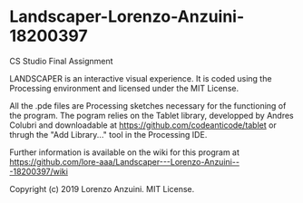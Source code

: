 # Landscaper-Lorenzo-Anzuini-18200397
CS Studio Final Assignment

LANDSCAPER is an interactive visual experience. It is coded using the Processing environment and licensed under the MIT License.

All the .pde files are Processing sketches necessary for the functioning of the program.
The pogram relies on the Tablet library, developped by Andres Colubri and downloadable at https://github.com/codeanticode/tablet or thrugh the "Add Library..." tool in the Processing IDE.

Further information is available on the wiki for this program at https://github.com/lore-aaa/Landscaper---Lorenzo-Anzuini---18200397/wiki


Copyright (c) 2019 Lorenzo Anzuini. MIT License.
